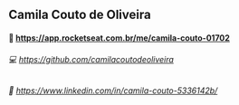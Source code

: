 ## Camila Couto de Oliveira

#### :rocket: https://app.rocketseat.com.br/me/camila-couto-01702
###### :computer: https://github.com/camilacoutodeoliveira
###### :link: https://www.linkedin.com/in/camila-couto-5336142b/
